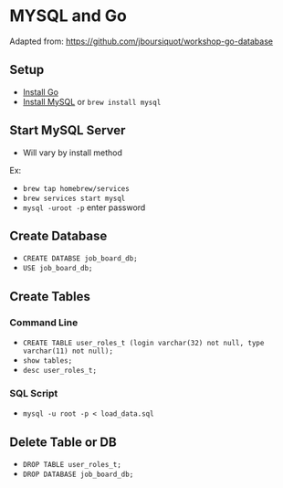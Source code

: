 # MYSQL and Go

Adapted from: https://github.com/jboursiquot/workshop-go-database

## Setup
- [Install Go](https://github.com/WWG-Denver-Boulder/getting_started)
- [Install MySQL](https://dev.mysql.com/downloads/) or `brew install mysql`

## Start MySQL Server
- Will vary by install method

Ex:
- `brew tap homebrew/services`
- `brew services start mysql`
- `mysql -uroot -p` enter password

## Create Database
- `CREATE DATABSE job_board_db;`
- `USE job_board_db;`

## Create Tables
### Command Line
- `CREATE TABLE user_roles_t (login varchar(32) not null, type varchar(11) not null);`
- `show tables;`
- `desc user_roles_t;`
### SQL Script
- `mysql -u root -p < load_data.sql`

## Delete Table or DB
- `DROP TABLE user_roles_t;`
- `DROP DATABASE job_board_db;`